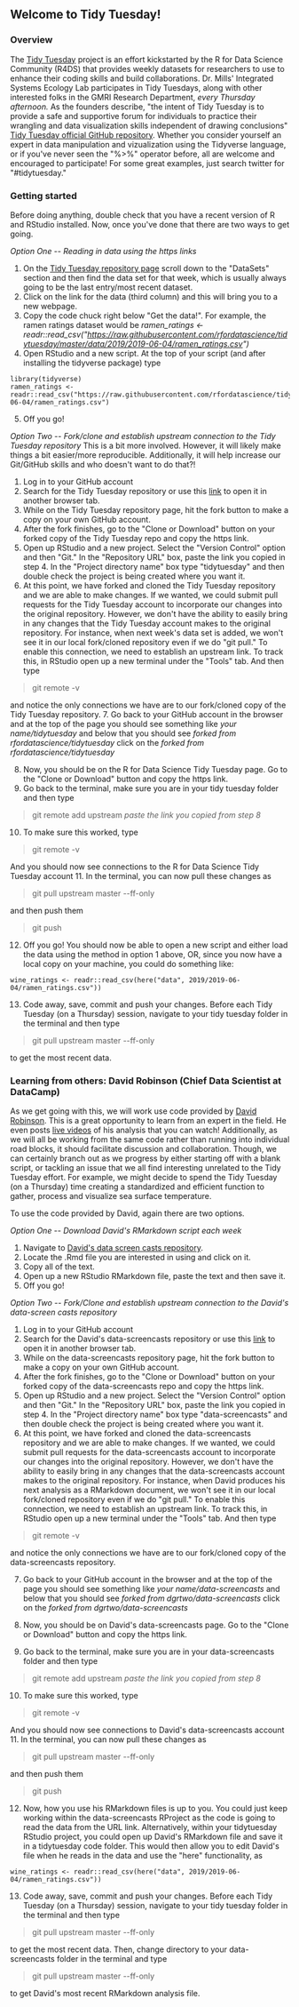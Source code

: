 ## Welcome to Tidy Tuesday!
### Overview
The [Tidy Tuesday](https://github.com/rfordatascience/tidytuesday) project is an effort kickstarted by the R for Data Science Community (R4DS) that provides weekly datasets for researchers to use to enhance their coding skills and build collaborations. Dr. Mills' Integrated Systems Ecology Lab participates in Tidy Tuesdays, along with other interested folks in the GMRI Research Department, *every Thursday afternoon.* As the founders describe, "the intent of Tidy Tuesday is to provide a safe and supportive forum for individuals to practice their wrangling and data visualization skills independent of drawing conclusions" [Tidy Tuesday official GitHub repository](https://github.com/rfordatascience/tidytuesday). Whether you consider yourself an expert in data manipulation and vizualization using the Tidyverse language, or if you've never seen the "%>%" operator before, all are welcome and encouraged to participate! For some great examples, just search twitter for "#tidytuesday."

### Getting started
Before doing anything, double check that you have a recent version of R and RStudio installed. Now, once you've done that there are two ways to get going. 

*Option One -- Reading in data using the https links*
1. On the [Tidy Tuesday repository page](https://github.com/rfordatascience/tidytuesday) scroll down to the "DataSets" section and then find the data set for that week, which is usually always going to be the last entry/most recent dataset. 
2. Click on the link for the data (third column) and this will bring you to a new webpage. 
3. Copy the code chuck right below "Get the data!". For example, the ramen ratings dataset would be *ramen_ratings <- readr::read_csv("https://raw.githubusercontent.com/rfordatascience/tidytuesday/master/data/2019/2019-06-04/ramen_ratings.csv")*
4. Open RStudio and a new script. At the top of your script (and after installing the tidyverse package) type
```{r}
library(tidyverse)
ramen_ratings <- readr::read_csv("https://raw.githubusercontent.com/rfordatascience/tidytuesday/master/data/2019/2019-06-04/ramen_ratings.csv")
```
5. Off you go! 

*Option Two -- Fork/clone and establish upstream connection to the Tidy Tuesday repository*
This is a bit more involved. However, it will likely make things a bit easier/more reproducible. Additionally, it will help increase our Git/GitHub skills and who doesn't want to do that?!

1. Log in to your GitHub account
2. Search for the Tidy Tuesday repository or use this [link](https://github.com/rfordatascience/tidytuesday) to open it in another browser tab.
3. While on the Tidy Tuesday repository page, hit the fork button to make a copy on your own GitHub account.
4. After the fork finishes, go to the "Clone or Download" button on your forked copy of the Tidy Tuesday repo and copy the https link.
5. Open up RStudio and a new project. Select the "Version Control" option and then "Git." In the "Repository URL" box, paste the link you copied in step 4. In the "Project directory name" box type "tidytuesday" and then double check the project is being created where you want it. 
6. At this point, we have forked and cloned the Tidy Tuesday repository and we are able to make changes. If we wanted, we could submit pull requests for the Tidy Tuesday account to incorporate our changes into the original repository. However, we don't have the ability to easily bring in any changes that the Tidy Tuesday account makes to the original repository. For instance, when next week's data set is added, we won't see it in our local fork/cloned repository even if we do "git pull." To enable this connection, we need to establish an upstream link. To track this, in RStudio open up a new terminal under the "Tools" tab. And then type
>git remote -v

and notice the only connections we have are to our fork/cloned copy of the Tidy Tuesday repository.
7. Go back to your GitHub account in the browser and at the top of the page you should see something like 
*your name/tidytuesday*
and below that you should see
*forked from rfordatascience/tidytuesday*
click on the *forked from rfordatascience/tidytuesday*

8. Now, you should be on the R for Data Science Tidy Tuesday page. Go to the "Clone  or Download" button and copy the https link.
9. Go back to the terminal, make sure you are in your tidy tuesday folder and then type
>git remote add upstream *paste the link you copied from step 8*

10. To make sure this worked, type
>git remote -v

And you should now see connections to the R for Data Science Tidy Tuesday account
11. In the terminal, you can now pull these changes as
>git pull upstream master --ff-only

and then push them 
>git push 

12. Off you go! You should now be able to open a new script and either load the data using the method in option 1 above, OR, since you now have a local copy on your machine, you could do something like:
```{r}
wine_ratings <- readr::read_csv(here("data", 2019/2019-06-04/ramen_ratings.csv"))
```
13. Code away, save, commit and push your changes. Before each Tidy Tuesday (on a Thursday) session, navigate to your tidy tuesday folder in the terminal and then type 
>git pull upstream master --ff-only

to get the most recent data. 

### Learning from others: David Robinson (Chief Data Scientist at DataCamp)
As we get going with this, we will work use code provided by [David Robinson](http://varianceexplained.org). This is a great opportunity to learn from an expert in the field. He even posts [live videos](https://www.youtube.com/user/safe4democracy/videos) of his analysis that you can watch! Additionally, as we will all be working from the same code rather than running into individual road blocks, it should facilitate discussion and collaboration. Though, we can certainly branch out as we progress by either starting off with a blank script, or tackling an issue that we all find interesting unrelated to the Tidy Tuesday effort. For example, we might decide to spend the Tidy Tuesday (on a Thursday) time creating a standardized and efficient function to gather, process and visualize sea surface temperature.

To use the code provided by David, again there are two options. 

*Option One -- Download David's RMarkdown script each week*
1. Navigate to [David's data screen casts repository](https://github.com/dgrtwo/data-screencasts).
2. Locate the .Rmd file you are interested in using and click on it.
3. Copy all of the text.
4. Open up a new RStudio RMarkdown file, paste the text and then save it.
5. Off you go!

*Option Two -- Fork/Clone and establish upstream connection to the David's data-screen casts repository*
1. Log in to your GitHub account
2. Search for the David's data-screencasts repository or use this [link](https://github.com/dgrtwo/data-screencasts) to open it in another browser tab.
3. While on the data-screencasts repository page, hit the fork button to make a copy on your own GitHub account.
4. After the fork finishes, go to the "Clone or Download" button on your forked copy of the data-screencasts repo and copy the https link.
5. Open up RStudio and a new project. Select the "Version Control" option and then "Git." In the "Repository URL" box, paste the link you copied in step 4. In the "Project directory name" box type "data-screencasts" and then double check the project is being created where you want it. 
6. At this point, we have forked and cloned the data-screencasts repository and we are able to make changes. If we wanted, we could submit pull requests for the data-screencasts account to incorporate our changes into the original repository. However, we don't have the ability to easily bring in any changes that the data-screencasts account makes to the original repository. For instance, when David produces his next analysis as a RMarkdown document, we won't see it in our local fork/cloned repository even if we do "git pull." To enable this connection, we need to establish an upstream link. To track this, in RStudio open up a new terminal under the "Tools" tab. And then type
>git remote -v

and notice the only connections we have are to our fork/cloned copy of the data-screencasts repository.

7. Go back to your GitHub account in the browser and at the top of the page you should see something like 
*your name/data-screencasts*
and below that you should see
*forked from dgrtwo/data-screencasts*
click on the *forked from dgrtwo/data-screencasts*

8. Now, you should be on David's data-screencasts page. Go to the "Clone  or Download" button and copy the https link.
9. Go back to the terminal, make sure you are in your data-screencasts folder and then type
>git remote add upstream *paste the link you copied from step 8*

10. To make sure this worked, type
>git remote -v

And you should now see connections to David's data-screencasts account
11. In the terminal, you can now pull these changes as
>git pull upstream master --ff-only

and then push them 
>git push 

12. Now, how you use his RMarkdown files is up to you. You could just keep working within the data-screencasts RProject as the code is going to read the data from the URL link. Alternatively, within your tidytuesday RStudio project, you could open up David's RMarkdown file and save it in a tidytuesday code folder. This would then allow you to edit David's file when he reads in the data and use the "here" functionality, as 
```{r}
wine_ratings <- readr::read_csv(here("data", 2019/2019-06-04/ramen_ratings.csv"))
```
13. Code away, save, commit and push your changes. Before each Tidy Tuesday (on a Thursday) session, navigate to your tidy tuesday folder in the terminal and then type 
>git pull upstream master --ff-only

to get the most recent data. Then, change directory to your data-screencasts folder in the terminal and type
>git pull upstream master --ff-only

to get David's most recent RMarkdown analysis file.

